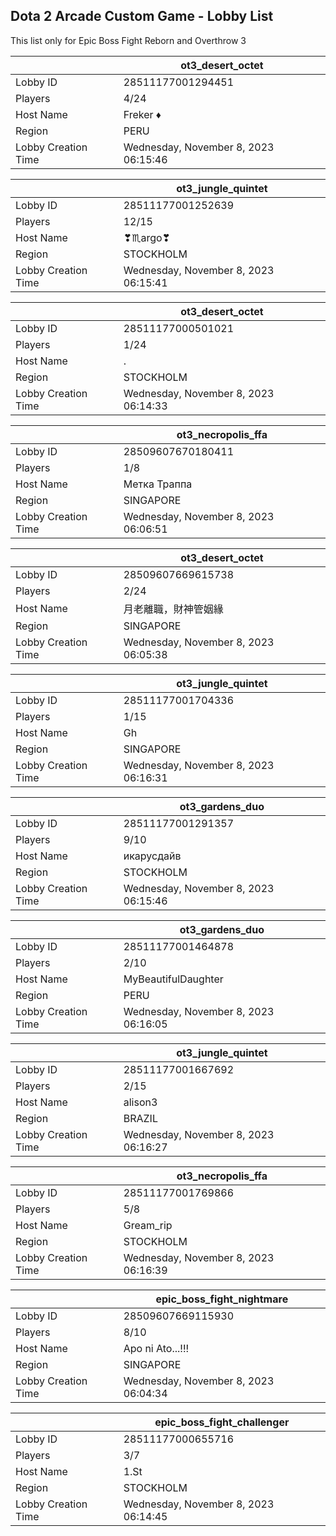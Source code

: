 ## Dota 2 Arcade Custom Game - Lobby List

This list only for Epic Boss Fight Reborn and Overthrow 3

|  | ot3_desert_octet |
| ------ | ------ |
| Lobby ID | 28511177001294451 |
| Players | 4/24 |
| Host Name | Freker ♦ |
| Region | PERU |
| Lobby Creation Time | Wednesday, November 8, 2023 06:15:46 |


|  | ot3_jungle_quintet |
| ------ | ------ |
| Lobby ID | 28511177001252639 |
| Players | 12/15 |
| Host Name | ❣♏argo❣ |
| Region | STOCKHOLM |
| Lobby Creation Time | Wednesday, November 8, 2023 06:15:41 |


|  | ot3_desert_octet |
| ------ | ------ |
| Lobby ID | 28511177000501021 |
| Players | 1/24 |
| Host Name | . |
| Region | STOCKHOLM |
| Lobby Creation Time | Wednesday, November 8, 2023 06:14:33 |


|  | ot3_necropolis_ffa |
| ------ | ------ |
| Lobby ID | 28509607670180411 |
| Players | 1/8 |
| Host Name | Метка Траппа |
| Region | SINGAPORE |
| Lobby Creation Time | Wednesday, November 8, 2023 06:06:51 |


|  | ot3_desert_octet |
| ------ | ------ |
| Lobby ID | 28509607669615738 |
| Players | 2/24 |
| Host Name | 月老離職，財神管姻緣 |
| Region | SINGAPORE |
| Lobby Creation Time | Wednesday, November 8, 2023 06:05:38 |


|  | ot3_jungle_quintet |
| ------ | ------ |
| Lobby ID | 28511177001704336 |
| Players | 1/15 |
| Host Name | Gh |
| Region | SINGAPORE |
| Lobby Creation Time | Wednesday, November 8, 2023 06:16:31 |


|  | ot3_gardens_duo |
| ------ | ------ |
| Lobby ID | 28511177001291357 |
| Players | 9/10 |
| Host Name | икарусдайв |
| Region | STOCKHOLM |
| Lobby Creation Time | Wednesday, November 8, 2023 06:15:46 |


|  | ot3_gardens_duo |
| ------ | ------ |
| Lobby ID | 28511177001464878 |
| Players | 2/10 |
| Host Name | MyBeautifulDaughter |
| Region | PERU |
| Lobby Creation Time | Wednesday, November 8, 2023 06:16:05 |


|  | ot3_jungle_quintet |
| ------ | ------ |
| Lobby ID | 28511177001667692 |
| Players | 2/15 |
| Host Name | alison3 |
| Region | BRAZIL |
| Lobby Creation Time | Wednesday, November 8, 2023 06:16:27 |


|  | ot3_necropolis_ffa |
| ------ | ------ |
| Lobby ID | 28511177001769866 |
| Players | 5/8 |
| Host Name | Gream_rip |
| Region | STOCKHOLM |
| Lobby Creation Time | Wednesday, November 8, 2023 06:16:39 |


|  | epic_boss_fight_nightmare |
| ------ | ------ |
| Lobby ID | 28509607669115930 |
| Players | 8/10 |
| Host Name | Apo ni Ato...!!! |
| Region | SINGAPORE |
| Lobby Creation Time | Wednesday, November 8, 2023 06:04:34 |


|  | epic_boss_fight_challenger |
| ------ | ------ |
| Lobby ID | 28511177000655716 |
| Players | 3/7 |
| Host Name | 1.St |
| Region | STOCKHOLM |
| Lobby Creation Time | Wednesday, November 8, 2023 06:14:45 |


